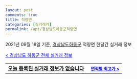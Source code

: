 ```yaml
---
layout: post
comments: true
title: 적량면
categories: [실거래가]
permalink: /apt/경상남도하동군적량면
---
```


2021년 09월 18일 기준, <a href="/apt/경상남도하동군">경상남도하동군</a> 적량면 한달간 실거래 정보

<a style="color: blue;" href="/apt/경상남도하동군">< 경상남도 하동군 전체 실거래 정보</a>
<!---- start ---->
<table>
  <tr>
    <td colspan="4" style="font-weight: bold;"><a href="/apt/경상남도하동군적량면{name_without_space}">오늘 등록된 실거래 정보가 없습니다</a> &nbsp;&nbsp;&nbsp; <a style="color: blue; font-size: smaller;" href="/apt/경상남도하동군적량면{name_without_space}">면적별 최고가 ></a></td>
  </tr>
    
</table>
<!---- end ---->
    